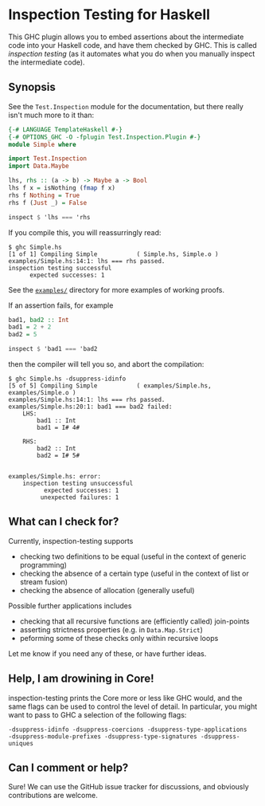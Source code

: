 Inspection Testing for Haskell
==============================

This GHC plugin allows you to embed assertions about the intermediate code into
your Haskell code, and have them checked by GHC. This is called _inspection
testing_ (as it automates what you do when you manually inspect the
intermediate code).

Synopsis
--------

See the `Test.Inspection` module for the documentation, but there really isn't much
more to it than:

```haskell
{-# LANGUAGE TemplateHaskell #-}
{-# OPTIONS_GHC -O -fplugin Test.Inspection.Plugin #-}
module Simple where

import Test.Inspection
import Data.Maybe

lhs, rhs :: (a -> b) -> Maybe a -> Bool
lhs f x = isNothing (fmap f x)
rhs f Nothing = True
rhs f (Just _) = False

inspect $ 'lhs === 'rhs
```

If you compile this, you will reassurringly read:

```
$ ghc Simple.hs
[1 of 1] Compiling Simple           ( Simple.hs, Simple.o )
examples/Simple.hs:14:1: lhs === rhs passed.
inspection testing successful
      expected successes: 1
```

See the [`examples/`](examples/) directory for more examples of working proofs.

If an assertion fails, for example

```haskell
bad1, bad2 :: Int
bad1 = 2 + 2
bad2 = 5

inspect $ 'bad1 === 'bad2
```
then the compiler will tell you so, and abort the compilation:
```
$ ghc Simple.hs -dsuppress-idinfo
[5 of 5] Compiling Simple           ( examples/Simple.hs, examples/Simple.o )
examples/Simple.hs:14:1: lhs === rhs passed.
examples/Simple.hs:20:1: bad1 === bad2 failed:
    LHS:
        bad1 :: Int
        bad1 = I# 4#

    RHS:
        bad2 :: Int
        bad2 = I# 5#


examples/Simple.hs: error:
    inspection testing unsuccessful
          expected successes: 1
         unexpected failures: 1
```

What can I check for?
---------------------

Currently, inspection-testing supports

 * checking two definitions to be equal (useful in the context of generic programming)
 * checking the absence of a certain type (useful in the context of list or stream fusion)
 * checking the absence of allocation (generally useful)

Possible further applications includes

 * checking that all recursive functions are (efficiently called) join-points
 * asserting strictness properties (e.g. in `Data.Map.Strict`)
 * peforming some of these checks only within recursive loops

Let me know if you need any of these, or have further ideas.

Help, I am drowining in Core!
-----------------------------

inspection-testing prints the Core more or less like GHC would, and the same
flags can be used to control the level of detail. In particular, you might want
to pass to GHC a selection of the following flags:

    -dsuppress-idinfo -dsuppress-coercions -dsuppress-type-applications
    -dsuppress-module-prefixes -dsuppress-type-signatures -dsuppress-uniques

Can I comment or help?
----------------------

Sure! We can use the GitHub issue tracker for discussions, and obviously
contributions are welcome.

